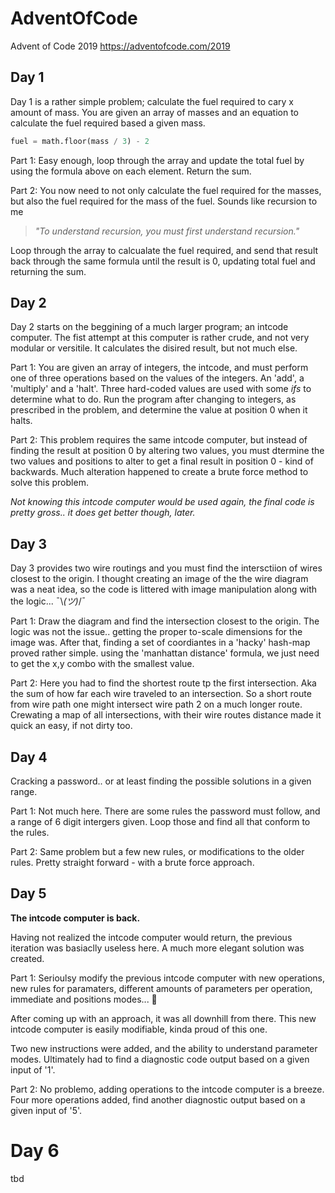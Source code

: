 # AdventOfCode
Advent of Code 2019 https://adventofcode.com/2019

## Day 1

Day 1 is a rather simple problem; calculate the fuel required to cary x amount of mass. You are given an array of masses and an equation to calculate the fuel required based a given mass.
```py
fuel = math.floor(mass / 3) - 2
``` 
Part 1: Easy enough, loop through the array and update the total fuel by using the formula above on each element. Return the sum.

Part 2: You now need to not only calculate the fuel required for the masses, but also the fuel required for the mass of the fuel. Sounds like recursion to me

> *"To understand recursion, you must first understand recursion."*

Loop through the array to calcualate the fuel required, and send that result back through the same formula until the result is 0, updating total fuel and returning the sum.

## Day 2

Day 2 starts on the beggining of a much larger program; an intcode computer. The fist attempt at this computer is rather crude, and not very modular or versitile. It calculates the disired result, but not much else. 

Part 1: You are given an array of integers, the intcode, and must perform one of three operations based on the values of the integers. An 'add', a 'multiply' and a 'halt'. Three hard-coded values are used with some *ifs* to determine what to do. Run the program after changing to integers, as prescribed in the problem, and determine the value at position 0 when it halts. 

Part 2: This problem requires the same intcode computer, but instead of finding the result at position 0 by altering two values, you must dtermine the two values and positions to alter to get a final result in position 0 - kind of backwards.
Much alteration happened to create a brute force method to solve this problem. 

*Not knowing this intcode computer would be used again, the final code is pretty gross.. it does get better though, later.*

## Day 3

Day 3 provides two wire routings and you must find the intersctiion of wires closest to the origin. I thought creating an image of the the wire diagram was a neat idea, so the code is littered with image manipulation along with the logic...  ¯\\_(ツ)_/¯

Part 1: Draw the diagram and find the intersection closest to the origin. The logic was not the issue.. getting the proper to-scale dimensions for the image was. After that, finding a set of coordiantes in a 'hacky' hash-map proved rather simple. using the 'manhattan distance' formula, we just need to get the x,y combo with the smallest value.

Part 2: Here you had to find the shortest route tp the first intersection. Aka the sum of how far each wire traveled to an intersection. So a short route from wire path one might intersect wire path 2 on a much longer route. 
Crewating a map of all intersections, with their wire routes distance made it quick an easy, if not dirty too. 

## Day 4

Cracking a password.. or at least finding the possible solutions in a given range. 

Part 1: Not much here. There are some rules the password must follow, and a range of 6 digit intergers given. Loop those and find all that conform to the rules.

Part 2: Same problem but a few new rules, or modifications to the older rules. Pretty straight forward - with a brute force approach.

## Day 5

**The intcode computer is back.**

Having not realized the intcode computer would return, the previous iteration was basiaclly useless here. A much more elegant solution was created.

Part 1: Serioulsy modify the previous intcode computer with new operations, new rules for paramaters, different amounts of parameters per operation, immediate and positions modes... 🤔

After coming up with an approach, it was all downhill from there. This new intcode computer is easily modifiable, kinda proud of this one.

Two new instructions were added, and the ability to understand parameter modes. Ultimately had to find a diagnostic code output based on a given input of '1'. 

Part 2: No problemo, adding operations to the intcode computer is a breeze. Four more operations added, find another diagnostic output based on a given input of '5'.

# Day 6

tbd
